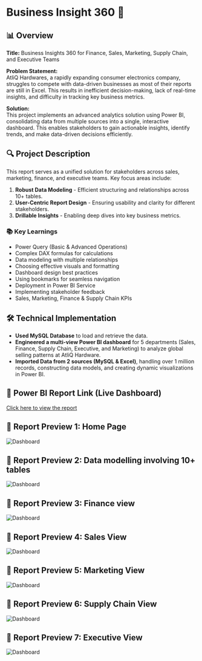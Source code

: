 # Business Insight 360 🚀

## 📊 Overview
**Title:** Business Insights 360 for Finance, Sales, Marketing, Supply Chain, and Executive Teams

**Problem Statement:**  
AtliQ Hardwares, a rapidly expanding consumer electronics company, struggles to compete with data-driven businesses as most of their reports are still in Excel. This results in inefficient decision-making, lack of real-time insights, and difficulty in tracking key business metrics.

**Solution:**  
This project implements an advanced analytics solution using Power BI, consolidating data from multiple sources into a single, interactive dashboard. This enables stakeholders to gain actionable insights, identify trends, and make data-driven decisions efficiently.

## 🔍 Project Description
This report serves as a unified solution for stakeholders across sales, marketing, finance, and executive teams. Key focus areas include:

1. **Robust Data Modeling** - Efficient structuring and relationships across 10+ tables.
2. **User-Centric Report Design** - Ensuring usability and clarity for different stakeholders.
3. **Drillable Insights** - Enabling deep dives into key business metrics.

### 📚 Key Learnings
- Power Query (Basic & Advanced Operations)
- Complex DAX formulas for calculations
- Data modeling with multiple relationships
- Choosing effective visuals and formatting
- Dashboard design best practices
- Using bookmarks for seamless navigation
- Deployment in Power BI Service
- Implementing stakeholder feedback
- Sales, Marketing, Finance & Supply Chain KPIs

## 🛠️ Technical Implementation
- **Used MySQL Database** to load and retrieve the data.
- **Engineered a multi-view Power BI dashboard** for 5 departments (Sales, Finance, Supply Chain, Executive, and Marketing) to analyze global selling patterns at AtliQ Hardware.
- **Imported Data from 2 sources (MySQL & Excel)**, handling over 1 million records, constructing data models, and creating dynamic visualizations in Power BI.

## 🔗 Power BI Report Link (Live Dashboard)
[Click here to view the report](https://app.powerbi.com/view?r=eyJrIjoiYmI1YWM3NjEtNTY2Ni00NTRmLWFjNzAtZGY4M2FmZjViYjc1IiwidCI6ImM2ZTU0OWIzLTVmNDUtNDAzMi1hYWU5LWQ0MjQ0ZGM1YjJjNCJ9)

## 📸 Report Preview 1: Home Page
![Dashboard](Images/Home.jpg)

## 📸 Report Preview 2: Data modelling involving 10+ tables
![Dashboard](Images/Modeling.png)

## 📸 Report Preview 3: Finance view
![Dashboard](Images/Finance.png)

## 📸 Report Preview 4: Sales View
![Dashboard](Images/Sales.jpg)

## 📸 Report Preview 5: Marketing View
![Dashboard](Images/Marketing.jpg)

## 📸 Report Preview 6: Supply Chain View
![Dashboard](Images/Supply.jpg)

## 📸 Report Preview 7: Executive View
![Dashboard](Images/Executive.jpg)
